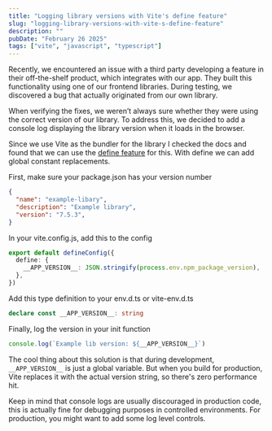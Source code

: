 ```yaml
---
title: "Logging library versions with Vite's define feature"
slug: "logging-library-versions-with-vite-s-define-feature"
description: ""
pubDate: "February 26 2025"
tags: ["vite", "javascript", "typescript"]
---
```


Recently, we encountered an issue with a third party developing a feature in their off-the-shelf product, which integrates with our app. They built this functionality using one of our frontend libraries. During testing, we discovered a bug that actually originated from our own library.

When verifying the fixes, we weren’t always sure whether they were using the correct version of our library. To address this, we decided to add a console log displaying the library version when it loads in the browser.

Since we use Vite as the bundler for the library I checked the docs and found that we can use the [define feature](https://vite.dev/config/shared-options.html#define) for this. With define we can add global constant replacements. 

First, make sure your package.json has your version number

```json
{
  "name": "example-libary",
  "description": "Example library",
  "version": "7.5.3",
}
```

In your vite.config.js, add this to the config

```ts
export default defineConfig({
  define: {
    __APP_VERSION__: JSON.stringify(process.env.npm_package_version),
  },
})
```

Add this type definition to your env.d.ts or vite-env.d.ts

```ts
declare const __APP_VERSION__: string
```

Finally, log the version in your init function

```ts
console.log(`Example lib version: ${__APP_VERSION__}`)
```

The cool thing about this solution is that during development, `__APP_VERSION__` is just a global variable. But when you build for production, Vite replaces it with the actual version string, so there's zero performance hit.

Keep in mind that console logs are usually discouraged in production code, this is actually fine for debugging purposes in controlled environments. For production, you might want to add some log level controls.
